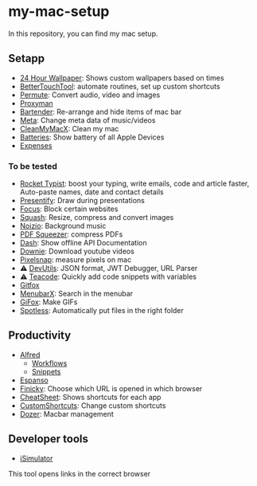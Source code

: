 # my-mac-setup

In this repository, you can find my mac setup.


## Setapp
* [24 Hour Wallpaper](https://www.jetsoncreative.com/24hourwallpaper): Shows custom wallpapers based on times
* [BetterTouchTool](https://folivora.ai): automate routines, set up custom shortcuts
* [Permute](https://software.charliemonroe.net/permute/): Convert audio, video and images
* [Proxyman](https://proxyman.io)
* [Bartender](https://www.macbartender.com/Bartender4/): Re-arrange and hide items of mac bar
* [Meta](https://www.nightbirdsevolve.com/meta/): Change meta data of music/videos
* [CleanMyMacX](https://macpaw.com/cleanmymac): Clean my mac
* [Batteries](https://www.fadel.io): Show battery of all Apple Devices
* [Expenses](https://getexpenses.app)

### To be tested
* [Rocket Typist](https://www.witt-software.com/rockettypist/): boost your typing, write emails, code and article faster, Auto-paste names, date and contact details
* [Presentify](https://presentify.compzets.com): Draw during presentations
* [Focus](https://heyfocus.com): Block certain websites
* [Squash](https://www.realmacsoftware.com/squash/): Resize, compress and convert images
* [Noizio](https://noiz.io): Background music
* [PDF Squeezer](https://www.witt-software.com/pdfsqueezer/): compress PDFs
* [Dash](https://kapeli.com/dash): Show offline API Documentation
* [Downie](https://software.charliemonroe.net/downie/): Download youtube videos
* [Pixelsnap](https://getpixelsnap.com/?ref=setapp): measure pixels on mac
* ⚠️ [DevUtils](https://devutils.app): JSON format, JWT Debugger, URL Parser
* ⚠️  [Teacode](https://www.apptorium.com/teacode/articles/introduction): Quickly add code snippets with variables
* [Gitfox](https://www.gitfox.app)
* [MenubarX](https://menubarx.app): Search in the menubar
* [GiFox](https://gifox.io): Make GIFs
* [Spotless](https://www.lightpillar.com/spotless.html): Automatically put files in the right folder

## Productivity
* [Alfred](/Alfred/)
    * [Workflows](/Alfred/Workflows/)
    * [Snippets](./Alfred/Snippets)
* [Espanso](https://espanso.org)
* [Finicky](/Finicky/): Choose which URL is opened in which browser
* [CheatSheet](https://www.mediaatelier.com/CheatSheet/?ref=CustomShortcuts): Shows shortcuts for each app
* [CustomShortcuts](https://www.houdah.com/customShortcuts/?ref=mediaatelier): Change custom shortcuts
* [Dozer](https://github.com/Mortennn/Dozer): Macbar management

## Developer tools
* [iSimulator](https://github.com/wigl/iSimulator)
 
This tool opens links in the correct browser